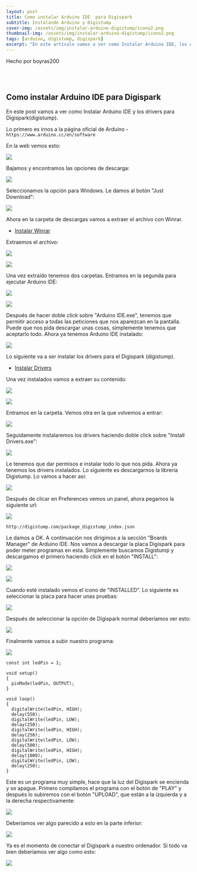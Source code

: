 ```yaml
---
layout: post
title: Como instalar Arduino IDE  para Digispark
subtitle: Instalando Arduino y Digistump
cover-img: /assets/img/instalar-arduino-digistump/icono2.png
thumbnail-img: /assets/img/instalar-arduino-digistump/icono2.png
tags: [arduino, digistump, digispark]
excerpt: "En este artículo vamos a ver como Instalar Arduino IDE, los drivers para Digispark y sus librerías correspondientes. Espero que lo disfrutéis y que os sea de mucha ayuda."
---
```


Hecho por boyras200

<br>
<br>

## Como instalar Arduino IDE para Digispark 

En este post vamos a ver como Instalar Arduino IDE y los drivers para Digispark(digistump).

Lo primero es irnos a la página oficial de Arduino - `https://www.arduino.cc/en/software`


En la web vemos esto: 

![](/assets/img/instalar-arduino-digistump/paso1.png)

Bajamos y encontramos las opciones de descarga:

![](/assets/img/instalar-arduino-digistump/paso2.png)

Seleccionamos la opción para Windows. Le damos al botón "Just Download":

![](/assets/img/instalar-arduino-digistump/paso3.png)

Ahora en la carpeta de descargas vamos a extraer el archivo con Winrar. 

 - [Instalar Winrar](https://www.youtube.com/watch?v=6yk3dd74A2c&t=8s) 

Extraemos el archivo:

![](/assets/img/instalar-arduino-digistump/paso4.png)

![](/assets/img/instalar-arduino-digistump/paso5.png)

Una vez extraído tenemos dos carpetas. Entramos en la segunda para ejecutar Arduino IDE:

![](/assets/img/instalar-arduino-digistump/paso6.png)

![](/assets/img/instalar-arduino-digistump/paso8.png)

Después de hacer doble click sobre "Arduino IDE.exe", tenemos que permitir acceso a todas las peticiones que nos aparezcan en la pantalla. Puede que nos pida descargar unas cosas, simplemente tenemos que aceptarlo todo. Ahora ya tenemos Arduino IDE instalado:

![](/assets/img/instalar-arduino-digistump/paso9.png)

Lo siguiente va a ser instalar los drivers para el Digispark (digistump). <br>

- [Instalar Drivers](https://github.com/digistump/DigistumpArduino/releases/download/1.6.7/Digistump.Drivers.zip)

Una vez instalados vamos a extraer su contenido:

![](/assets/img/instalar-arduino-digistump/paso21.png)

![](/assets/img/instalar-arduino-digistump/paso22.png)

Entramos en la carpeta. Vemos otra en la que volvemos a entrar:

![](/assets/img/instalar-arduino-digistump/paso23.png)

Seguidamente instalaremos los drivers haciendo doble click sobre "Install Drivers.exe":

![](/assets/img/instalar-arduino-digistump/paso24.png)

Le tenemos que dar permisos e instalar todo lo que nos pida. Ahora ya tenemos los drivers instalados. Lo siguiente es descargarnos la librería Digistump. Lo vamos a hacer así:

![](/assets/img/instalar-arduino-digistump/paso10.png)

Después de clicar en Preferences vemos un panel, ahora pegamos la siguiente url:

![](/assets/img/instalar-arduino-digistump/paso12.png)

```
http://digistump.com/package_digistump_index.json
```

Le damos a OK. A continuación nos dirigimos a la sección "Boards Manager" de Arduino IDE. Nos vamos a descargar la placa Digispark para poder meter programas en esta. Simplemente buscamos Digistump y descargamos el primero haciendo click en el botón "INSTALL":

![](/assets/img/instalar-arduino-digistump/paso13.png)

![](/assets/img/instalar-arduino-digistump/paso14.png)

Cuando esté instalado vemos el icono de "INSTALLED". Lo siguiente es seleccionar la placa para hacer unas pruebas:

![](/assets/img/instalar-arduino-digistump/paso15.png)

Después de seleccionar la opción de Digispark normal deberíamos ver esto:

![](/assets/img/instalar-arduino-digistump/paso16.png)

Finalmente vamos a subir nuestro programa:

![](/assets/img/instalar-arduino-digistump/paso17.png)

```
const int ledPin = 1;

void setup()
{
  pinMode(ledPin, OUTPUT);
}

void loop()
{
  digitalWrite(ledPin, HIGH);
  delay(550);
  digitalWrite(ledPin, LOW);
  delay(250);
  digitalWrite(ledPin, HIGH);
  delay(250);
  digitalWrite(ledPin, LOW);
  delay(500);
  digitalWrite(ledPin, HIGH);
  delay(1000);
  digitalWrite(ledPin, LOW);
  delay(250);
}

```

Este es un programa muy simple, hace que la luz del Digispark se encienda y se apague. Primero compilamos el programa con el botón de "PLAY" y después lo subiremos con el botón "UPLOAD", que están a la izquierda y a la derecha respectivamente:

![](/assets/img/instalar-arduino-digistump/paso18.png)

Deberíamos ver algo parecido a esto en la parte inferior:

![](/assets/img/instalar-arduino-digistump/paso19.png)

Ya es el momento de conectar el Digispark a nuestro ordenador. Si todo va bien deberíamos ver algo como esto:

![](/assets/img/instalar-arduino-digistump/paso25.png)

